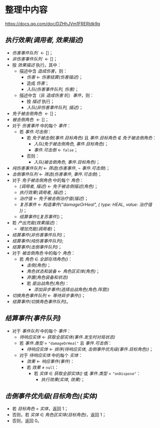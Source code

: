 # 整理中内容

https://docs.qq.com/doc/DZHhJVm1FRERIdk9q

## *执行效果(调用者, 效果描述)*

- *伤害事件队列* $\gets []$；
- *非伤害事件队列* $\gets []$；
- 按 *效果描述* 执行。其中：
  - 描述中含 *造成伤害*，则：
    - *伤害* $\gets$ *伤害结算(伤害描述)*；
    - 造成 *伤害*；
    - *入队(伤害事件队列, 伤害)*；
  - 描述中含（非 *造成伤害* 的）*事件*，则：
    - 按 *描述* 执行；
    - *入队(非伤害事件队列, 描述)*；
- *免于被击倒角色* $\gets []$；
- *被击倒角色* $\gets []$；
- 对于 *伤害事件* 中的每个 *事件*：
  - 若 *事件.可击倒*：
    - 若 *免于被击倒(事件.目标角色)* 且 *事件.目标角色* $\notin$ *免于被击倒角色*：
      - *入队(免于被击倒角色, 事件.目标角色)*；
      - *事件.可击倒* $\gets$ `false`；
    - 否则：
      - *入队(被击倒角色, 事件.目标角色)*；
- *纯伤害事件队列* $\gets$ *筛选*(*伤害事件*, $\neg$ *事件.可击倒*)；
- *击倒事件队列* $\gets$ *筛选*(*伤害事件*, *事件.可击倒*)；
- 对于 *免于被击倒角色* 中的每个 *角色*：
  - *(调用者, 描述)* $\gets$ *免于被击倒描述(角色)*；
  - *执行效果(调用者, 描述)*；
  - *治疗值* $\gets$ *免于被击倒治疗值(描述)*；
  - *复苏事件* $\gets$ *构造事件("damageOrHeal", { type: HEAL, value: 治疗值 })*；
  - *结算事件*([*复苏事件*])；
- 若 *产出充能(效果描述)*：
  - *增加充能(调用者)*；
- *结算事件(非伤害事件队列)*；
- *结算事件(纯伤害事件队列)*;
- *结算事件(击倒事件队列)*；
- 对于 *被击倒角色* 中的每个 *角色*：
  - 若 *角色* $\in$ *全部在场角色()*：
    - *击倒(角色)*；
    - *角色状态和装备* $\gets$ *角色区实体(角色)*；
    - *弃置(角色装备和状态)*
    - 若 *是出战角色(角色)*：
      - *添加异步事件(选择出战角色(角色.阵营))*
- *切换角色事件队列* $\gets$ *等待异步事件()*；
- *结算事件(切换角色事件队列)*。

## *结算事件(事件队列)*

- 对于 *事件队列* 中的每个 *事件*：
  - *待响应实体* $\gets$ *获取全部实体(事件.发生时对局状态)*
  - 若 *事件.类型* $=$ `"damageOrHeal"` 且 *事件.可击倒*：
    - *待响应实体* $\gets$ *排序(待响应实体, 击倒事件优先级(事件.目标角色))*；
  - 对于 *待响应实体* 中的每个 *实体*：
    - *效果* $\gets$ *响应事件(事件)*：
    - 若 *效果* $\neq$ `null`：
      - 若 *实体* $\in$ *获取全部实体()* 或 *事件.类型* $=$ `"onDispose"`：
        - *执行效果(实体, 效果)*；

## *击倒事件优先级(目标角色)(实体)*

- 若 *目标角色* $=$ *实体*，返回 $1$；
- 否则，若 *实体* $\in$ *角色区实体(目标角色)*，返回 $1$；
- 否则，返回 $0$。

<script>
import "katex/dist/katex.min.css"
</script>
